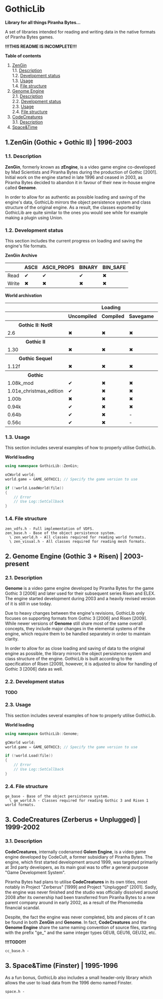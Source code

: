 # GothicLib

**Library for all things Piranha Bytes...**

A set of libraries intended for reading and writing data in the native formats of Piranha Bytes games.

**!!!THIS README IS INCOMPLETE!!!**

**Table of contents** 
1. [ZenGin](#zengin)  
1.1. [Description](#zen_desc)  
1.2. [Development status](#zen_status)  
1.3. [Usage](#zen_usage)  
1.4. [File structure](#zen_structure)  
2. [Genome Engine](#genome)  
2.1. [Description](#ge_desc)  
2.2. [Development status](#ge_status)  
2.3. [Usage](#ge_usage)  
2.4. [File structure](#ge_structure)  
3. [CodeCreatures](#codecreatures)  
3.1. [Description](#cc_desc)  
4. [Space&Time](#space)  

<a name="zengin"></a>
## 1.ZenGin (Gothic + Gothic II) | 1996-2003

<a name="zen_desc"></a>
### 1.1. Description

**ZenGin**, formerly known as **zEngine**, is a video game engine co-developed by Mad Scientists and Piranha Bytes during the production of Gothic [2001]. Initial work on the engine started in late 1996 and ceased in 2003, as Piranha Bytes decided to abandon it in favour of their new in-house engine called **Genome**.

In order to allow for as authentic as possible loading and saving of the engine's data, GothicLib mirrors the object persistence system and class structure of the original engine. As a result, the classes exported by GothicLib are quite similar to the ones you would see while for example making a plugin using Union.

<a name="zen_status"></a>
### 1.2. Development status

This section includes the current progress on loading and saving the engine's file formats.

**ZenGin Archive**

|       | ASCII | ASCII_PROPS | BINARY | BIN_SAFE |
|-------|-------|-------------|--------|----------|
| Read  | ✔     | ✔           | ✔      | ✖         |
| Write | ✖     | ✖           | ✖      | ✖         |

**World archivation**

<table>
	<tr>
		<th></th>
		<th colspan=3>Loading</th>
		<th colspan=3>Saving</th>
	</tr>
	<tr>
		<th></th>
		<th>Uncompiled</th>
		<th>Compiled</th>
		<th>Savegame</th>
		<th>Uncompiled</th>
		<th>Compiled</th>
		<th>Savegame</th>
	</tr>
	<tr>
		<th>Gothic II: NotR</th>
		<th></th>
		<th></th>
		<th></th>
		<th></th>
		<th></th>
		<th></th>
	</tr>
	<tr>
		<td>2.6</td>
		<td>✖</td>
		<td>✖</td>
		<td>✖</td>
		<td>✖</td>
		<td>✖</td>
		<td>✖</td>
	</tr>
	<tr>
		<th>Gothic II</th>
		<th></th>
		<th></th>
		<th></th>
		<th></th>
		<th></th>
		<th></th>
	</tr>
	<tr>
		<td>1.30</td>
		<td>✖</td>
		<td>✖</td>
		<td>✖</td>
		<td>✖</td>
		<td>✖</td>
		<td>✖</td>
	</tr>
	<tr>
		<th>Gothic Sequel</th>
		<th></th>
		<th></th>
		<th></th>
		<th></th>
		<th></th>
		<th></th>
	</tr>
	<tr>
		<td>1.12f</td>
		<td>✖</td>
		<td>✖</td>
		<td>✖</td>
		<td>✖</td>
		<td>✖</td>
		<td>✖</td>
	</tr>
	<tr>
		<th>Gothic</th>
		<th></th>
		<th></th>
		<th></th>
		<th></th>
		<th></th>
		<th></th>
	</tr>
	<tr>
		<td>1.08k_mod</td>
		<td>✔</td>
		<td>✖</td>
		<td>✖</td>
		<td>✖</td>
		<td>✖</td>
		<td>✖</td>
	</tr>
	<tr>
		<td>1.01e_christmas_edition</td>
		<td>✔</td>
		<td>✖</td>
		<td>✖</td>
		<td>✖</td>
		<td>✖</td>
		<td>✖</td>
	</tr>
	<tr>
		<td>1.00b</td>
		<td>✖</td>
		<td>✖</td>
		<td>✖</td>
		<td>✖</td>
		<td>✖</td>
		<td>✖</td>
	</tr>
	<tr>
		<td>0.94k</td>
		<td>✔</td>
		<td>✖</td>
		<td>✖</td>
		<td>✖</td>
		<td>✖</td>
		<td>✖</td>
	</tr>
	<tr>
		<td>0.64b</td>
		<td>✔</td>
		<td>✖</td>
		<td>-</td>
		<td>✖</td>
		<td>✖</td>
		<td>-</td>
	</tr>
	<tr>
		<td>0.56c</td>
		<td>✔</td>
		<td>✖</td>
		<td>-</td>
		<td>✖</td>
		<td>✖</td>
		<td>-</td>
	</tr>
</table>

<a name="zen_usage"></a>
### 1.3. Usage

This section includes several examples of how to properly utilise GothicLib.

**World loading**

```cpp
using namespace GothicLib::ZenGin;

oCWorld world;
world.game = GAME_GOTHIC1; // Specify the game version to use

if (!world.LoadWorld(file))
{
	// Error
	// Use Log::SetCallback
}
```

<a name="zen_structure"></a>
### 1.4. File structure
```
zen_vdfs.h - Full implementation of VDFS.
zen_base.h - Base of the object persistence system.
  \ zen_world.h - All classes required for reading world formats.
  \ zen_visual.h - All classes required for reading mesh formats.
```

<a name="genome"></a>
## 2. Genome Engine (Gothic 3 + Risen) | 2003-present

<a name="ge_desc"></a>
### 2.1. Description

**Genome** is a video game engine developed by Piranha Bytes for the game Gothic 3 [2006] and later used for their subsequent series Risen and ELEX. The engine started development during 2003 and a heavily revised version of it is still in use today.

Due to heavy changes between the engine's revisions, GothicLib only focuses on supporting formats from Gothic 3 [2006] and Risen [2009]. While newer versions of **Genome** still share most of the same overall concepts, they include major changes in the elemental systems of the engine, which require them to be handled separately in order to maintain clarity. 

In order to allow for as close loading and saving of data to the original engine as possible, the library mirrors the object persistence system and class structure of the engine. GothicLib is built according to the specification of Risen [2009], however, it is adjusted to allow for handling of Gothic 3 [2006] data as well.

<a name="ge_status"></a>
### 2.2. Development status

**TODO**

<a name="ge_usage"></a>
### 2.3. Usage

This section includes several examples of how to properly utilise GothicLib.

**World loading**

```cpp
using namespace GothicLib::Genome;

gCWorld world;
world.game = GAME_GOTHIC3; // Specify the game version to use

if (!world.Load(file))
{
	// Error
	// Use Log::SetCallback
}
```

<a name="ge_structure"></a>
### 2.4. File structure
```
ge_base - Base of the object persistence system.
  \ ge_world.h - Classes required for reading Gothic 3 and Risen 1 world formats.
```

<a name="codecreatures"></a>
## 3. CodeCreatures (Zerberus + Unplugged) | 1999-2002

<a name="cc_desc"></a>
### 3.1. Description

**CodeCreatures**, internally codenamed **Golem Engine**, is a video game engine developed by CodeCult, a former subsidiary of Piranha Bytes. The engine, which first started development around 1999, was targeted primarily at 3rd party developers, as its main goal was to offer a general purpose "Game Development System".

Piranha Bytes had plans to utilise **CodeCreatures** in its own titles, most notably in Project "Zerberus" [1999] and Project "Unplugged" [2001]. Sadly, the engine was never finished and the studio was officially dissolved around 2008 after its ownership had been transferred from Piranha Bytes to a new parent company around in early 2002, as a result of the Phenomedia financial scandal.

Despite, the fact the engine was never completed, bits and pieces of it can be found in both **ZenGin** and **Genome**. In fact, **CodeCreatures** and the **Genome Engine** share the same naming convention of source files, starting with the prefix "ge_" and the same integer types GEU8, GEU16, GEU32, etc.


**!!!TODO!!!**

```
cc_base.h - 
```

<a name="space"></a>
## 3. Space&Time (Finster) | 1995-1996
As a fun bonus, GothicLib also includes a small header-only library which allows the user to load data from the 1996 demo named Finster.
```
space.h - 
```